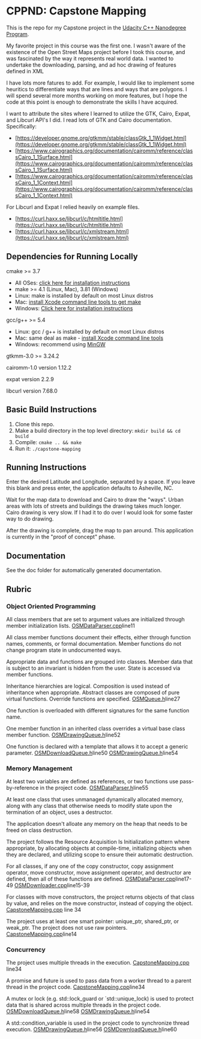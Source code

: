 ﻿# CPPND: Capstone Mapping

This is the repo for my Capstone project in the [Udacity C++ Nanodegree Program](https://www.udacity.com/course/c-plus-plus-nanodegree--nd213).

My favorite project in this course was the first one. I wasn't aware of the existence of the Open Street Maps project before I took this course, and was fascinated by the way it represents real world data. I wanted to undertake the downloading,  parsing, and ad hoc drawing of features defined in XML

I have lots more fatures to add. For example, I would like to implement some heuritics to differentiate ways that are lines and ways that are polygons. I will spend several more months working on more features, but I hope the code at this point is enough to demonstrate the skills I have acquired. 

I want to attribute the sites where I learned to utilize the GTK, Cairo, Expat, and Libcurl API's I did. I read lots of GTK and Cairo documentation. 
Specifically:

 - [https://developer.gnome.org/gtkmm/stable/classGtk_1_1Widget.html](https://developer.gnome.org/gtkmm/stable/classGtk_1_1Widget.html)
 - [https://www.cairographics.org/documentation/cairomm/reference/classCairo_1_1Surface.html](https://www.cairographics.org/documentation/cairomm/reference/classCairo_1_1Surface.html)
 - [https://www.cairographics.org/documentation/cairomm/reference/classCairo_1_1Context.html](https://www.cairographics.org/documentation/cairomm/reference/classCairo_1_1Context.html)

For Libcurl and Expat I relied heavily on example files. 

 - [https://curl.haxx.se/libcurl/c/htmltitle.html](https://curl.haxx.se/libcurl/c/htmltitle.html)
 - [https://curl.haxx.se/libcurl/c/xmlstream.html](https://curl.haxx.se/libcurl/c/xmlstream.html)

## Dependencies for Running Locally
  cmake >= 3.7
 * All OSes: [click here for installation instructions](https://cmake.org/install/)
 * make >= 4.1 (Linux, Mac), 3.81 (Windows)
 * Linux: make is installed by default on most Linux distros
 * Mac: [install Xcode command line tools to get make](https://developer.apple.com/xcode/features/)
 * Windows: [Click here for installation instructions](http://gnuwin32.sourceforge.net/packages/make.htm)

 gcc/g++ >= 5.4
 * Linux: gcc / g++ is installed by default on most Linux distros
 * Mac: same deal as make - [install Xcode command line tools](https://developer.apple.com/xcode/features/)
 * Windows: recommend using [MinGW](http://www.mingw.org/)



 gtkmm-3.0 >= 3.24.2

cairomm-1.0 version 1.12.2

expat version 2.2.9

libcurl version 7.68.0

## Basic Build Instructions

1. Clone this repo.
2. Make a build directory in the top level directory: `mkdir build && cd build`
3. Compile: `cmake .. && make`
4. Run it:  `./capstone-mapping`


## Running Instructions
Enter the desired Latitude and Longitude, separated by a space. If you leave this blank and press enter, the application defaults to Asheville, NC. 

Wait for the map data to download and Cairo to draw the "ways". Urban areas with lots of streets and buildings the drawing takes much longer. Cairo drawing is very slow. If I had it to do over I would look for some faster way to do drawing.

After the drawing is complete, drag the map to pan around. This application is currently in the "proof of concept" phase. 

## Documentation
See the doc folder for automatically generated documentation. 

## Rubric
### Object Oriented Programming

All class members that are set to argument values are initialized through member initialization lists.
 [OSMDataParser.cpp](src/OSMDataParser.cpp)line11

All class member functions document their effects, either through function names, comments, or formal documentation. Member functions do not change program state in undocumented ways.

Appropriate data and functions are grouped into classes. Member data that is subject to an invariant is hidden from the user. State is accessed via member functions.


Inheritance hierarchies are logical. Composition is used instead of inheritance when appropriate. Abstract classes are composed of pure virtual functions. Override functions are specified.
 [OSMQueue.h](include/OSMQueue.h)line27


One function is overloaded with different signatures for the same function name.

One member function in an inherited class overrides a virtual base class member function.
 [OSMDrawingQueue.h](include/OSMDrawingQueue.h)line52

One function is declared with a template that allows it to accept a generic parameter.
 [OSMDownloadQueue.h](include/OSMDownloadQueue.h)line50
  [OSMDrawingQueue.h](include/OSMDrawingQueue.h)line54

### Memory Management

At least two variables are defined as references, or two functions use pass-by-reference in the project code.
 [OSMDataParser.h](include/OSMDataParser.h)line55

At least one class that uses unmanaged dynamically allocated memory, along with any class that otherwise needs to modify state upon the termination of an object, uses a destructor.

The application doesn't alloate any memory on the heap that needs to be freed on class destruction. 

The project follows the Resource Acquisition Is Initialization pattern where appropriate, by allocating objects at compile-time, initializing objects when they are declared, and utilizing scope to ensure their automatic destruction.


For all classes, if any one of the copy constructor, copy assignment operator, move constructor, move assignment operator, and destructor are defined, then all of these functions are defined.
 [OSMDataParser.cpp](src/OSMDataParser.cpp)line17-49
  [OSMDownloader.cpp](src/OSMDownloader.cpp)line15-39

For classes with move constructors, the project returns objects of that class by value, and relies on the move constructor, instead of copying the object.
 [CapstoneMapping.cpp](src/CapstoneMapping.cpp#L34) line 34

The project uses at least one smart pointer: unique_ptr, shared_ptr, or weak_ptr. The project does not use raw pointers.
 [CapstoneMapping.cpp](src/CapstoneMapping.cpp)line14

### Concurrency
The project uses multiple threads in the execution.
 [CapstoneMapping.cpp](src/CapstoneMapping.cpp) line34
 
A promise and future is used to pass data from a worker thread to a parent thread in the project code.
 [CapstoneMapping.cpp](src/CapstoneMapping.cpp)line34
 
A mutex or lock (e.g. std::lock_guard or `std::unique_lock) is used to protect data that is shared across multiple threads in the project code.
 [OSMDownloadQueue.h](include/OSMDownloadQueue.h)line58
  [OSMDrawingQueue.h](include/OSMDrawingQueue.h)line54
  
A std::condition_variable is used in the project code to synchronize thread execution.
 [OSMDrawingQueue.h](include/OSMDrawingQueue.h)line56
  [OSMDownloadQueue.h](include/OSMDownloadQueue.h)line60

